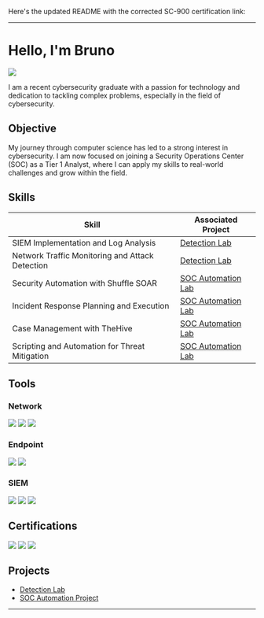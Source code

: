 Here's the updated README with the corrected SC-900 certification link:

---

# Hello, I'm Bruno
<a href="https://www.linkedin.com/in/bruno-moulheres/"><img src="https://img.shields.io/badge/-LinkedIn-0072b1?&style=for-the-badge&logo=linkedin&logoColor=white" /></a>

I am a recent cybersecurity graduate with a passion for technology and dedication to tackling complex problems, especially in the field of cybersecurity.

## Objective
My journey through computer science has led to a strong interest in cybersecurity. I am now focused on joining a Security Operations Center (SOC) as a Tier 1 Analyst, where I can apply my skills to real-world challenges and grow within the field.

## Skills

| Skill                                         | Associated Project               |
|-----------------------------------------------|----------------------------------|
| SIEM Implementation and Log Analysis          | [Detection Lab](https://github.com/YourProfile/DetectionLab)|
| Network Traffic Monitoring and Attack Detection | [Detection Lab](https://github.com/YourProfile/DetectionLab)|
| Security Automation with Shuffle SOAR         | [SOC Automation Lab](https://github.com/YourProfile/SOCAutomationLab)|
| Incident Response Planning and Execution      | [SOC Automation Lab](https://github.com/YourProfile/SOCAutomationLab)|
| Case Management with TheHive                  | [SOC Automation Lab](https://github.com/YourProfile/SOCAutomationLab)|
| Scripting and Automation for Threat Mitigation | [SOC Automation Lab](https://github.com/YourProfile/SOCAutomationLab)|

## Tools

### Network
<div>
    <img src="https://img.shields.io/badge/-Wireshark-1679A7?&style=for-the-badge&logo=Wireshark&logoColor=white" />
    <img src="https://img.shields.io/badge/-Suricata-EF3B2D?&style=for-the-badge&logo=Suricata&logoColor=white" />
    <img src="https://img.shields.io/badge/-Zeek-777BB4?&style=for-the-badge&logo=Zeek&logoColor=white" />
</div>

### Endpoint
<div>
    <img src="https://img.shields.io/badge/-Microsoft_Defender_for_Endpoint-00A4EF?&style=for-the-badge&logo=Microsoft&logoColor=white" />
    <img src="https://img.shields.io/badge/-Velociraptor-4B275F?&style=for-the-badge&logo=Velociraptor&logoColor=white" />
</div>

### SIEM
<div>
    <img src="https://img.shields.io/badge/-Microsoft_Sentinel-0078D4?&style=for-the-badge&logo=Microsoft&logoColor=white" />
    <img src="https://img.shields.io/badge/-Splunk-000000?&style=for-the-badge&logo=Splunk&logoColor=white" />
    <img src="https://img.shields.io/badge/-Elastic-005571?&style=for-the-badge&logo=Elastic&logoColor=white" />
</div>

## Certifications
<div>
    <a href="https://www.credly.com/badges/9484fb98-9777-4951-9250-622ca7daf543"><img src="https://img.shields.io/badge/-Security%2B-FF0000?&style=for-the-badge&logo=CompTIA&logoColor=white" /></a>
    <a href="https://www.coursera.org/account/accomplishments/professional-cert/3OFE5GHPRZ1F"><img src="https://img.shields.io/badge/-Google%20Cybersecurity-4285F4?&style=for-the-badge&logo=Google&logoColor=white" /></a>
    <a href="https://www.credly.com/badges/346dbc50-f5b1-4424-8400-f33ad4d2eb6c"><img src="https://img.shields.io/badge/-SC900-0078D4?&style=for-the-badge&logo=Microsoft&logoColor=white" /></a>
</div>

## Projects
- [Detection Lab](https://github.com/YourProfile/DetectionLab)
- [SOC Automation Project](https://github.com/YourProfile/SOCAutomationLab)

---
